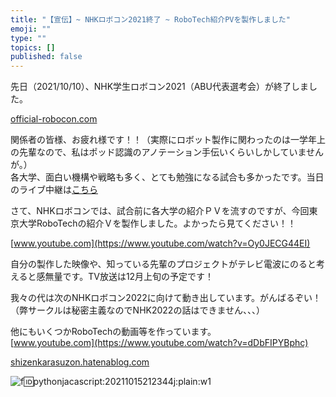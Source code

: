 ```yaml
---
title: "【宣伝】~ NHKロボコン2021終了 ~ RoboTech紹介PVを製作しました"
emoji: ""
type: ""
topics: []
published: false
---
```


先日（2021/10/10）、NHK学生ロボコン2021（ABU代表選考会）が終了しました。

[official-robocon.com](https://official-robocon.com/gakusei/)

関係者の皆様、お疲れ様です！！（実際にロボット製作に関わったのは一学年上の先輩なので、私はポッド認識のアノテーション手伝いくらいしかしていませんが。）  
各大学、面白い機構や戦略も多く、とても勉強になる試合も多かったです。当日のライブ中継は[こちら](https://www.youtube.com/watch?v=jSL5CWUH6a0)

さて、NHKロボコンでは、試合前に各大学の紹介ＰＶを流すのですが、今回東京大学RoboTechの紹介Ｖを製作しました。よかったら見てください！！

[www.youtube.com](https://www.youtube.com/watch?v=Oy0JECG44EI)

  
自分の製作した映像や、知っている先輩のプロジェクトがテレビ電波にのると考えると感無量です。TV放送は12月上旬の予定です！

我々の代は次のNHKロボコン2022に向けて動き出しています。がんばるぞい！（弊サークルは秘密主義なのでNHK2022の話はできません、、、）

他にもいくつかRoboTechの動画等を作っています。  
[www.youtube.com](https://www.youtube.com/watch?v=dDbFIPYBphc)

[shizenkarasuzon.hatenablog.com](https://shizenkarasuzon.hatenablog.com/entry/2020/06/10/000000)

![f:id:pythonjacascript:20211015212344j:plain:w1](/images/ppythonjacascript2021101520211015212344.jpg)